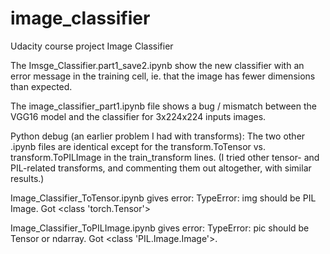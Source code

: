 # image_classifier
Udacity course project Image Classifier

The Imsge_Classifier.part1_save2.ipynb show the new classifier with an error message in the training cell, ie. that the image has fewer dimensions than expected.

The image_classifier_part1.ipynb file shows a bug / mismatch between the VGG16 model and the classifier for 3x224x224 inputs images.



Python debug (an earlier problem I had with transforms):
The two other .ipynb files are identical except for the transform.ToTensor vs. transform.ToPILImage in the train_transform lines.
(I tried other tensor- and PIL-related transforms, and commenting them out altogether, with similar results.)

Image_Classifier_ToTensor.ipynb gives error:
      TypeError: img should be PIL Image. Got <class 'torch.Tensor'>
      
Image_Classifier_ToPILImage.ipynb gives error:
      TypeError: pic should be Tensor or ndarray. Got <class 'PIL.Image.Image'>.
      
